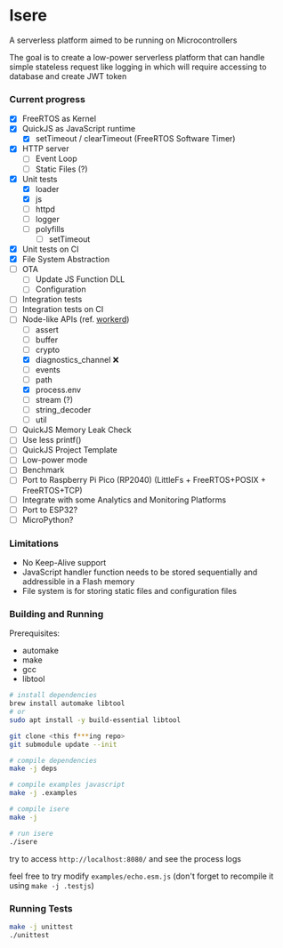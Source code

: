 # Isere

A serverless platform aimed to be running on Microcontrollers

The goal is to create a low-power serverless platform that can handle simple stateless request like logging in which will require accessing to database and create JWT token

### Current progress

- [x] FreeRTOS as Kernel
- [x] QuickJS as JavaScript runtime
  - [x] setTimeout / clearTimeout (FreeRTOS Software Timer)
- [x] HTTP server
  - [ ] Event Loop
  - [ ] Static Files (?)
- [x] Unit tests
  - [x] loader
  - [x] js
  - [ ] httpd
  - [ ] logger
  - [ ] polyfills
    - [ ] setTimeout
- [x] Unit tests on CI
- [x] File System Abstraction
- [ ] OTA
  - [ ] Update JS Function DLL
  - [ ] Configuration
- [ ] Integration tests
- [ ] Integration tests on CI
- [ ] Node-like APIs (ref. [workerd](https://github.com/cloudflare/workerd/tree/main/src/node))
  - [ ] assert
  - [ ] buffer
  - [ ] crypto
  - [x] diagnostics_channel ❌
  - [ ] events
  - [ ] path
  - [x] process.env
  - [ ] stream (?)
  - [ ] string_decoder
  - [ ] util
- [ ] QuickJS Memory Leak Check
- [ ] Use less printf()
- [ ] QuickJS Project Template
- [ ] Low-power mode
- [ ] Benchmark
- [ ] Port to Raspberry Pi Pico (RP2040) (LittleFs + FreeRTOS+POSIX + FreeRTOS+TCP)
- [ ] Integrate with some Analytics and Monitoring Platforms
- [ ] Port to ESP32?
- [ ] MicroPython?

### Limitations

- No Keep-Alive support
- JavaScript handler function needs to be stored sequentially and addressible in a Flash memory
- File system is for storing static files and configuration files

### Building and Running

Prerequisites:
- automake
- make
- gcc
- libtool

```sh
# install dependencies
brew install automake libtool
# or
sudo apt install -y build-essential libtool

git clone <this f***ing repo>
git submodule update --init

# compile dependencies
make -j deps

# compile examples javascript
make -j .examples

# compile isere
make -j

# run isere
./isere
```

try to access `http://localhost:8080/` and see the process logs  
  
feel free to try modify `examples/echo.esm.js` (don't forget to recompile it using `make -j .testjs`)

### Running Tests

```sh
make -j unittest
./unittest
```
